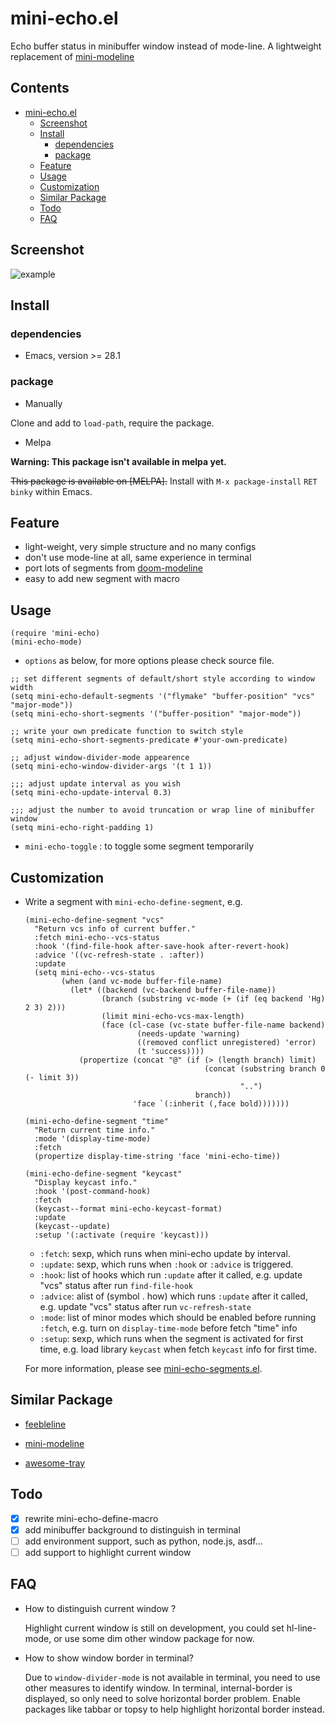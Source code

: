 # mini-echo.el

Echo buffer status in minibuffer window instead of mode-line.
A lightweight replacement of [mini-modeline](https://github.com/kiennq/emacs-mini-modeline)

<!-- markdown-toc start -->

## Contents

- [mini-echo.el](#mini-echoel)
  - [Screenshot](#screenshot)
  - [Install](#install)
    - [dependencies](#dependencies)
    - [package](#package)
  - [Feature](#feature)
  - [Usage](#usage)
  - [Customization](#customization)
  - [Similar Package](#similar-package)
  - [Todo](#todo)
  - [FAQ](#faq)

<!-- markdown-toc end -->

## Screenshot

![example](example.gif)

## Install

### dependencies

- Emacs, version >= 28.1

### package

- Manually

Clone and add to `load-path`, require the package.

- Melpa

**Warning: This package isn't available in melpa yet.**

~~This package is available on [MELPA].~~
Install with `M-x package-install` `RET` `binky` within Emacs.

## Feature

- light-weight, very simple structure and no many configs
- don't use mode-line at all, same experience in terminal
- port lots of segments from [doom-modeline](https://github.com/seagle0128/doom-modeline)
- easy to add new segment with macro

## Usage

```elisp
(require 'mini-echo)
(mini-echo-mode)
```

- `options` as below, for more options please check source file.

```elisp
;; set different segments of default/short style according to window width
(setq mini-echo-default-segments '("flymake" "buffer-position" "vcs" "major-mode"))
(setq mini-echo-short-segments '("buffer-position" "major-mode"))

;; write your own predicate function to switch style
(setq mini-echo-short-segments-predicate #'your-own-predicate)

;; adjust window-divider-mode appearence
(setq mini-echo-window-divider-args '(t 1 1))

;;; adjust update interval as you wish
(setq mini-echo-update-interval 0.3)

;;; adjust the number to avoid truncation or wrap line of minibuffer window
(setq mini-echo-right-padding 1)
```

- `mini-echo-toggle` : to toggle some segment temporarily

## Customization

- Write a segment with `mini-echo-define-segment`, e.g.

  ```elisp
  (mini-echo-define-segment "vcs"
    "Return vcs info of current buffer."
    :fetch mini-echo--vcs-status
    :hook '(find-file-hook after-save-hook after-revert-hook)
    :advice '((vc-refresh-state . :after))
    :update
    (setq mini-echo--vcs-status
          (when (and vc-mode buffer-file-name)
            (let* ((backend (vc-backend buffer-file-name))
                   (branch (substring vc-mode (+ (if (eq backend 'Hg) 2 3) 2)))
                   (limit mini-echo-vcs-max-length)
                   (face (cl-case (vc-state buffer-file-name backend)
                           (needs-update 'warning)
                           ((removed conflict unregistered) 'error)
                           (t 'success))))
              (propertize (concat "@" (if (> (length branch) limit)
                                          (concat (substring branch 0 (- limit 3))
                                                  "..")
                                        branch))
                          'face `(:inherit (,face bold)))))))

  (mini-echo-define-segment "time"
    "Return current time info."
    :mode '(display-time-mode)
    :fetch
    (propertize display-time-string 'face 'mini-echo-time))

  (mini-echo-define-segment "keycast"
    "Display keycast info."
    :hook '(post-command-hook)
    :fetch
    (keycast--format mini-echo-keycast-format)
    :update
    (keycast--update)
    :setup '(:activate (require 'keycast)))
  ```

  - `:fetch`: sexp, which runs when mini-echo update by interval.
  - `:update`: sexp, which runs when `:hook` or `:advice` is triggered.
  - `:hook`: list of hooks which run `:update` after it called, e.g. update "vcs" status after run `find-file-hook`
  - `:advice`: alist of (symbol . how) which runs `:update` after it called, e.g. update "vcs" status after run `vc-refresh-state`
  - `:mode`: list of minor modes which should be enabled before running `:fetch`, e.g. turn on `display-time-mode` before fetch "time" info
  - `:setup`: sexp, which runs when the segment is activated for first time, e.g. load library `keycast` when fetch `keycast` info for first time.

  For more information, please see [mini-echo-segments.el](mini-echo-segments.el).

## Similar Package

- [feebleline](https://github.com/tautologyclub/feebleline)

- [mini-modeline](https://github.com/kiennq/emacs-mini-modeline)

- [awesome-tray](https://github.com/manateelazycat/awesome-tray)

## Todo

- [x] rewrite mini-echo-define-macro
- [x] add minibuffer background to distinguish in terminal
- [ ] add environment support, such as python, node.js, asdf...
- [ ] add support to highlight current window

## FAQ

- How to distinguish current window ?

  Highlight current window is still on development, you could set hl-line-mode, or use some dim other window package for now.

- How to show window border in terminal?

  Due to `window-divider-mode` is not available in terminal, you need to use other measures to identify window.
  In terminal, internal-border is displayed, so only need to solve horizontal border problem. Enable packages like tabbar or topsy
  to help highlight horizontal border instead.
